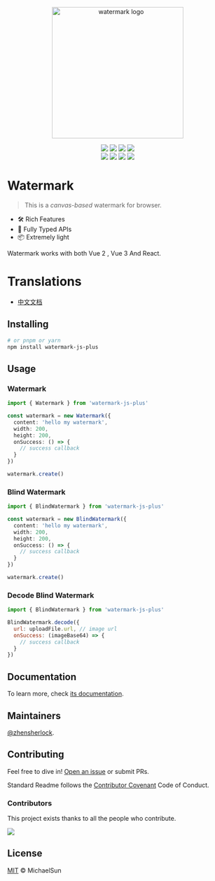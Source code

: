 <p align="center">
  <a href="https://zhensherlock.github.io/watermark-js-plus/" target="_blank" rel="noopener noreferrer">
    <img width="300" src="https://zhensherlock.github.io/watermark-js-plus/hero-image.png" alt="watermark logo">
  </a>
</p>

<div align="center">

[![][npm-release-shield]][npm-release-link]
[![][npm-downloads-shield]][npm-downloads-link]
[![][package-size-shield]][package-size-link]
[![][codecov-shield]][codecov-link] <br/>
[![][github-release-date-shield]][github-release-date-link]
[![][github-action-build-shield]][github-action-build-link]
[![][github-license-shield]][github-license-link]
[![][gitter-shield]][gitter-link]

[//]: # (  <a href="https://npmjs.com/package/watermark-js-plus"><img src="https://badgen.net/npm/v/watermark-js-plus" alt="npm package"></a>)
[//]: # (  <img alt="GitHub Workflow Status" src="https://img.shields.io/github/actions/workflow/status/zhensherlock/watermark-js-plus/deploy.yml?branch=main">)
[//]: # (  <img alt="npm bundle size" src="https://img.shields.io/bundlephobia/minzip/watermark-js-plus">)
[//]: # (  <img alt="npm download week" src="https://img.shields.io/npm/dw/watermark-js-plus">)
[//]: # (  <img alt="GitHub" src="https://img.shields.io/github/license/zhensherlock/watermark-js-plus">)
[//]: # (  <a href="https://gitter.im/china-hy/watermark-js-plus?utm_source=badge&utm_medium=badge&utm_campaign=pr-badge&utm_content=badge"><img src="https://badges.gitter.im/china-hy/watermark-js-plus.svg" alt="Join the chat at https://gitter.im/china-hy/watermark-js-plus"></a>)

</div>

# Watermark

> This is a *canvas-based* watermark for browser.

- 🛠️ Rich Features
- 🔑 Fully Typed APIs
- 📦️ Extremely light

Watermark works with both Vue 2 , Vue 3 And React.

# Translations

* [中文文档](README_zh.md)

## Installing

```bash
# or pnpm or yarn
npm install watermark-js-plus
```

## Usage

### Watermark

```ts
import { Watermark } from 'watermark-js-plus'

const watermark = new Watermark({
  content: 'hello my watermark',
  width: 200,
  height: 200,
  onSuccess: () => {
    // success callback
  }
})

watermark.create()
```

### Blind Watermark

```ts
import { BlindWatermark } from 'watermark-js-plus'

const watermark = new BlindWatermark({
  content: 'hello my watermark',
  width: 200,
  height: 200,
  onSuccess: () => {
    // success callback
  }
})

watermark.create()
```

### Decode Blind Watermark

```js
import { BlindWatermark } from 'watermark-js-plus'

BlindWatermark.decode({
  url: uploadFile.url, // image url
  onSuccess: (imageBase64) => {
    // success callback
  }
})
```

## Documentation

To learn more, check [its documentation](https://zhensherlock.github.io/watermark-js-plus).

## Maintainers

[@zhensherlock](https://github.com/zhensherlock).

## Contributing

Feel free to dive in! [Open an issue](https://github.com/zhensherlock/watermark-js-plus/issues/new/choose) or submit PRs.

Standard Readme follows the [Contributor Covenant](http://contributor-covenant.org/version/1/3/0/) Code of Conduct.

### Contributors

This project exists thanks to all the people who contribute.

<a href="https://github.com/zhensherlock/watermark-js-plus/graphs/contributors">
  <img src="https://contrib.rocks/image?repo=zhensherlock/watermark-js-plus" />
</a>

## License

[MIT](LICENSE) © MichaelSun

[npm-release-link]: https://www.npmjs.com/package/watermark-js-plus
[npm-release-shield]: https://img.shields.io/npm/v/watermark-js-plus?color=1677FF&labelColor=black&logo=npm&logoColor=white&style=flat-square
[npm-downloads-link]: https://www.npmjs.com/package/watermark-js-plus
[npm-downloads-shield]: https://img.shields.io/npm/dw/watermark-js-plus.svg?labelColor=black&style=flat-square&color=1677FF
[package-size-link]: https://github.com/zhensherlock/watermark-js-plus
[package-size-shield]: https://img.shields.io/bundlephobia/minzip/watermark-js-plus?color=1677FF&label=build&labelColor=black&logo=rollupdotjs&logoColor=white&style=flat-square
[codecov-link]: https://codecov.io/gh/zhensherlock/watermark-js-plus
[codecov-shield]: https://img.shields.io/codecov/c/github/zhensherlock/watermark-js-plus?color=1677FF&labelColor=black&style=flat-square&logo=codecov&logoColor=white
[github-release-date-link]: https://github.com/zhensherlock/watermark-js-plus/releases
[github-release-date-shield]: https://img.shields.io/github/release-date/zhensherlock/watermark-js-plus?color=1677FF&labelColor=black&style=flat-square
[github-action-build-link]: https://github.com/zhensherlock/watermark-js-plus/actions/workflows/deploy.yml
[github-action-build-shield]: https://img.shields.io/github/actions/workflow/status/zhensherlock/watermark-js-plus/deploy.yml?branch=main&color=1677FF&label=build&labelColor=black&logo=githubactions&logoColor=white&style=flat-square
[github-license-link]: https://github.com/zhensherlock/watermark-js-plus/blob/main/LICENSE
[github-license-shield]: https://img.shields.io/github/license/zhensherlock/watermark-js-plus?color=1677FF&labelColor=black&style=flat-square
[gitter-link]: https://gitter.im/china-hy/watermark-js-plus?utm_source=badge&utm_medium=badge&utm_campaign=pr-badge&utm_content=badge
[gitter-shield]: https://img.shields.io/gitter/room/china-hy/watermark-js-plus?color=1677FF&labelColor=black&logo=gitter&logoColor=white&style=flat-square
